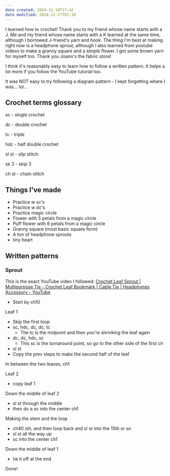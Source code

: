 ```yaml
---
date created: 2024-11-10T17:42
date modified: 2024-12-17T01:10
---
```


I learned how to crochet! Thank you to my friend whose name starts with a J. Me and my friend whose name starts with a K learned at the same time, although I borrowed J-friend's yarn and hook. The thing I'm best at making right now is a headphone sprout, although I also learned from youtube videos to make a granny square and a simple flower. I got some brown yarn for myself too. Thank you Joann's the fabric store!

I think it's reasonably easy to learn how to follow a written pattern. It helps a lot more if you follow the YouTube tutorial too. 

It was NOT easy to try following a diagram pattern - I kept forgetting where I was... lol...

## Crochet terms glossary

sc - single crochet

dc - double crochet

tc - triple 

hdc - half double crochet

sl st - slip stitch

sk 3 - skip 3

ch st - chain stitch

## Things I've made

- Practice w sc's
- Practice w dc's
- Practice magic circle
- Flower with 5 petals from a magic circle
- Puff flower with 6 petals from a magic circle
- Granny square (most basic square form)
- A ton of headphone sprouts
- tiny heart

## Written patterns

### Sprout

This is the exact YouTube video I followed: [Crochet Leaf Sprout | Multipurpose Tie - Crochet Leaf Bookmark | Cable Tie | Headphones Accessory - YouTube](https://www.youtube.com/watch?v=CrhqPdazVCg)

- Start by ch10

Leaf 1

- Skip the first loop
- sc, hdc, dc, dc, tc
	- The tc is the midpoint and then you're shrinking the leaf again
- dc, dc, hdc, sc
	- This sc is the turnaround point, so go to the other side of the first ch
- sl st
- Copy the prev steps to make the second half of the leaf

In between the two leaves, ch1

Leaf 2

- copy leaf 1

Down the middle of leaf 2

- sl st through the middle
- then do a sc into the center ch1

Making the stem and the loop

- ch40 ish, and then loop back and sl st into the 15th or so
- sl st all the way up
- sc into the center ch1

Down the middle of leaf 1

- tie it off at the end

Done!